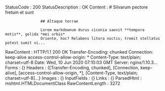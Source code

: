 StatusCode        : 200
StatusDescription : OK
Content           : # Silvarum pectore fretum et sunt
                    
                    ## Altaque terrae
                    
                    Lorem markdownum durus ciconia saevit **tempora motis**, gelida *mei urbis*
                    Oriente, hoc? Relabens litora noctis; tremit stellatus potest sumit vi...
RawContent        : HTTP/1.1 200 OK
                    Transfer-Encoding: chunked
                    Connection: keep-alive
                    access-control-allow-origin: *
                    Content-Type: text/plain; charset=utf-8
                    Date: Wed, 10 Jun 2020 07:10:03 GMT
                    Server: nginx/1.10.3...
Forms             : {}
Headers           : {[Transfer-Encoding, chunked], [Connection, keep-alive], [access-control-allow-origin, *], [Content-Type, text/plain; charset=utf-8]...}
Images            : {}
InputFields       : {}
Links             : {}
ParsedHtml        : mshtml.HTMLDocumentClass
RawContentLength  : 3272